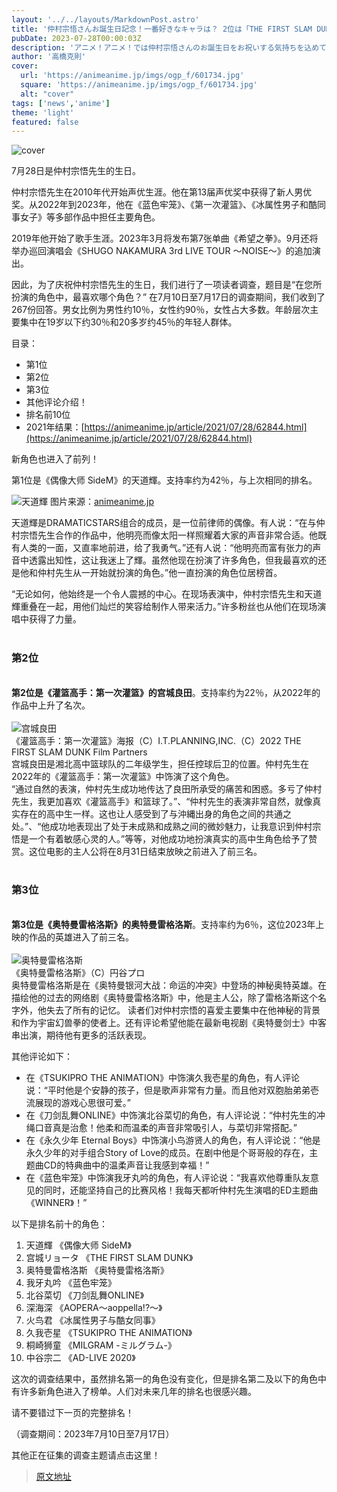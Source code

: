 ```yaml
---
layout: '../../layouts/MarkdownPost.astro'
title: '仲村宗悟さんお誕生日記念！一番好きなキャラは？ 2位は「THE FIRST SLAM DUNK」宮城リョータ、1位は「Mマス」天道輝 ＜23年版＞'
pubDate: 2023-07-28T00:00:03Z
description: 'アニメ！アニメ！では仲村宗悟さんのお誕生日をお祝いする気持ちを込めて「演じた中で一番好きなキャラクターは？」と題した読者アンケートを実施しました。結果を発表します。'
author: '高橋克則'
cover:
  url: 'https://animeanime.jp/imgs/ogp_f/601734.jpg'
  square: 'https://animeanime.jp/imgs/ogp_f/601734.jpg'
  alt: "cover"
tags: ['news','anime']
theme: 'light'
featured: false
---
```


![cover](https://animeanime.jp/imgs/ogp_f/601734.jpg)

7月28日是仲村宗悟先生的生日。

仲村宗悟先生在2010年代开始声优生涯。他在第13届声优奖中获得了新人男优奖。从2022年到2023年，他在《蓝色牢笼》、《第一次灌篮》、《冰属性男子和酷同事女子》等多部作品中担任主要角色。

2019年他开始了歌手生涯。2023年3月将发布第7张单曲《希望之拳》。9月还将举办巡回演唱会《SHUGO NAKAMURA 3rd LIVE TOUR ～NOISE～》的追加演出。

因此，为了庆祝仲村宗悟先生的生日，我们进行了一项读者调查，题目是“在您所扮演的角色中，最喜欢哪个角色？”
在7月10日至7月17日的调查期间，我们收到了267份回答。男女比例为男性约10％，女性约90％，女性占大多数。年龄层次主要集中在19岁以下约30％和20多岁约45％的年轻人群体。

目录：
- 第1位
- 第2位
- 第3位
- 其他评论介绍！
- 排名前10位
- 2021年结果：[https://animeanime.jp/article/2021/07/28/62844.html](https://animeanime.jp/article/2021/07/28/62844.html)

新角色也进入了前列！

第1位是《偶像大师 SideM》的天道輝。支持率约为42％，与上次相同的排名。

![天道輝](https://animeanime.jp/imgs/zoom/601735.jpg)
图片来源：[animeanime.jp](https://animeanime.jp/imgs/zoom/601735.jpg)

天道輝是DRAMATICSTARS组合的成员，是一位前律师的偶像。有人说：“在与仲村宗悟先生合作的作品中，他明亮而像太阳一样照耀着大家的声音非常合适。他既有人类的一面，又直率地前进，给了我勇气。”还有人说：“他明亮而富有张力的声音中透露出知性，这让我迷上了輝。虽然他现在扮演了许多角色，但我最喜欢的还是他和仲村先生从一开始就扮演的角色。”他一直扮演的角色位居榜首。

“无论如何，他始终是一个令人震撼的中心。在现场表演中，仲村宗悟先生和天道輝重叠在一起，用他们灿烂的笑容给制作人带来活力。”许多粉丝也从他们在现场演唱中获得了力量。
<br><br><h3 id="list02" class="subtitle">第2位</h3><br><span class="underline"><span style="font-weight:bold;">第2位是《灌篮高手：第一次灌篮》的宫城良田</span></span>。支持率约为22％，从2022年的作品中上升了名次。 <br><br>![宫城良田](https://animeanime.jp/imgs/zoom/601734.jpg)<br><span class="cap txt-center">《灌篮高手：第一次灌篮》海报（C）I.T.PLANNING,INC.（C）2022 THE FIRST SLAM DUNK Film Partners</span><br>宫城良田是湘北高中篮球队的二年级学生，担任控球后卫的位置。仲村先生在2022年的《灌篮高手：第一次灌篮》中饰演了这个角色。 <br>“通过自然的表演，仲村先生成功地传达了良田所承受的痛苦和困惑。多亏了仲村先生，我更加喜欢《灌篮高手》和篮球了。”、“仲村先生的表演非常自然，就像真实存在的高中生一样。这也让人感受到了与沖縄出身的角色之间的共通之处。”、“他成功地表现出了处于未成熟和成熟之间的微妙魅力，让我意识到仲村宗悟是一个有着敏感心灵的人。”等等，对他成功地扮演真实的高中生角色给予了赞赏。这位电影的主人公将在8月31日结束放映之前进入了前三名。 <br><br><h3 id="list03" class="subtitle">第3位</h3><br><span class="underline"><span style="font-weight:bold;">第3位是《奥特曼雷格洛斯》的奥特曼雷格洛斯</span></span>。支持率约为6％，这位2023年上映的作品的英雄进入了前三名。 <br><br>![奥特曼雷格洛斯](https://animeanime.jp/imgs/zoom/601739.jpg)<br><span class="cap txt-center">《奥特曼雷格洛斯》（C）円谷プロ</span><br>奥特曼雷格洛斯是在《奥特曼银河大战：命运的冲突》中登场的神秘奥特英雄。在描绘他的过去的网络剧《奥特曼雷格洛斯》中，他是主人公，除了雷格洛斯这个名字外，他失去了所有的记忆。
读者们对仲村宗悟的喜爱主要集中在他神秘的背景和作为宇宙幻兽拳的使者上。还有评论希望他能在最新电视剧《奥特曼剑士》中客串出演，期待他有更多的活跃表现。

其他评论如下：
- 在《TSUKIPRO THE ANIMATION》中饰演久我壱星的角色，有人评论说：“平时他是个安静的孩子，但是歌声非常有力量。而且他对双胞胎弟弟壱流展现的游戏心思很可爱。”
- 在《刀剑乱舞ONLINE》中饰演北谷菜切的角色，有人评论说：“仲村先生的冲绳口音真是治愈！他柔和而温柔的声音非常吸引人，与菜切非常搭配。”
- 在《永久少年 Eternal Boys》中饰演小鸟游贤人的角色，有人评论说：“他是永久少年的对手组合Story of Love的成员。在剧中他是个哥哥般的存在，主题曲CD的特典曲中的温柔声音让我感到幸福！”
- 在《蓝色牢笼》中饰演我牙丸吟的角色，有人评论说：“我喜欢他尊重队友意见的同时，还能坚持自己的比赛风格！我每天都听仲村先生演唱的ED主题曲《WINNER》！”

以下是排名前十的角色：
1. 天道輝 《偶像大师 SideM》
2. 宫城リョータ 《THE FIRST SLAM DUNK》
3. 奥特曼雷格洛斯 《奥特曼雷格洛斯》
4. 我牙丸吟 《蓝色牢笼》
5. 北谷菜切 《刀剑乱舞ONLINE》
6. 深海深 《AOPERA～aoppella!?～》
7. 火鸟君 《冰属性男子与酷女同事》
7. 久我壱星 《TSUKIPRO THE ANIMATION》
9. 桐崎狮童 《MILGRAM -ミルグラム-》
10. 中谷宗二 《AD-LIVE 2020》

这次的调查结果中，虽然排名第一的角色没有变化，但是排名第二及以下的角色中有许多新角色进入了榜单。人们对未来几年的排名也很感兴趣。

请不要错过下一页的完整排名！

（调查期间：2023年7月10日至7月17日）

其他正在征集的调查主题请点击这里！

>[原文地址](https://animeanime.jp/article/2023/07/28/78870.html)  